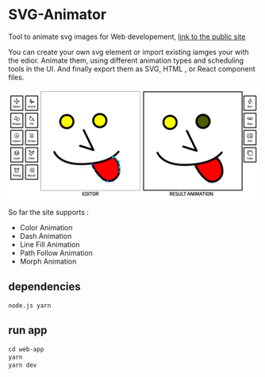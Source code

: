 # SVG-Animator
Tool to animate svg images for Web developement, [link to the public site](https://svg-animator.vercel.app/)

You can create your own svg element or import existing iamges your with the edior. 
Animate them, using different animation types and scheduling tools in the UI.
And finally export them as SVG, HTML , or React component files.

![Screenshot](web-app/public/guide/im1.png)

So far the site supports : 
- Color Animation
- Dash Animation
- Line Fill Animation
- Path Follow Animation
- Morph Animation




## dependencies

```
node.js yarn
```

## run app 
```
cd web-app
yarn
yarn dev
```
